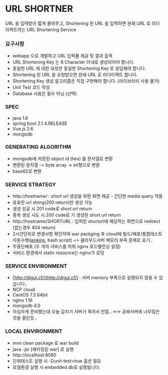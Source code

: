 # URL SHORTNER
URL 을 입력받아 짧게 줄여주고, Shortening 된 URL 을 입력하면 원래 URL 로 리다이렉트하는 URL
Shortening Service


### 요구사항
* webapp 으로 개발하고 URL 입력폼 제공 및 결과 출력
* URL Shortening Key 는 8 Character 이내로 생성되어야 합니다.
* 동일한 URL 에 대한 요청은 동일한 Shortening Key 로 응답해야 합니다.
* Shortening 된 URL 을 요청받으면 원래 URL 로 리다이렉트 합니다.
* Shortening Key 생성 알고리즘은 직접 구현해야 합니다. (라이브러리 사용 불가)
* Unit Test 코드 작성
* Database 사용은 필수 아님 (선택)


### SPEC
* java 1.8
* spring boot 2.1.4.RELEASE
* Vue.js 2.6
* mongodb 


### GENERATING ALGORITHM
* mongodb에 저장된 object id (hex) 를 문자열로 변환
* 변환된 문자열 -> byte array -> int형으로 변환
* base62로 변환

### SERVICE STRATEGY
* http://hostname/ : short url 생성을 위한 화면 제공 - 간단한 media query 적용
* 유효한 url string(200 return)만 생성 가능
* 생성 성공 시 201 code로 short url return
* 중복 생성 시도 시 200 code로 기 생성된 short url return
* http://hostname/SHORTURL : 입력된 shorturl에 해당하는 화면으로 redirect (없는경우 404 return)
* 2시간단위로 변경사항 확인하여 war packging 후 cloud에 빌드/배포/통합테스트 자동수행([jenkins](http://jenkins.digul.cf), bash script) => 클라우드서버 메모리 부족 문제로 포기..
* 무중단배포 (두 개의 서비스를 띄워 nginx 로드밸런싱 설정)
* 서비스 환경에서 static resource는 nginx가 로딩

### SERVICE ENVIRONMENT
* [http://digul.cf/](http://digul.cf/) : 서버 memory 부족으로 실행되지 않을 수 있습니다..
* NCP cloud
* CentOS 7.3 64bit
* nginx 1.16 
* mongodb 4.0
* 야심차게 준비했는데 오늘 갑자기 서버가 죽어서 안뜸...ㅠㅠ 공짜서버에 너무많은것을 올린듯..

### LOCAL ENVIRONMENT
* mvn clean package 로 war build 
* java -jar [패키징된 war] 로 실행
* http://localhost:8080 
* 단위테스트 실행 시 -Dunit-test=true 옵션 필요
* 로컬환경 실행 시 embedded db로 실행됩니다.

